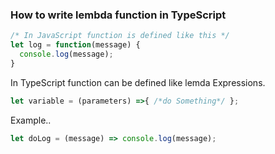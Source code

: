 ### How to write lembda function in TypeScript

```typescript
/* In JavaScript function is defined like this */ 
let log = function(message) {
  console.log(message);
}
```


In TypeScript function can be defined like lemda Expressions.
```typescript
let variable = (parameters) =>{ /*do Something*/ };
````
Example.. 

```typescript
let doLog = (message) => console.log(message);    

```

